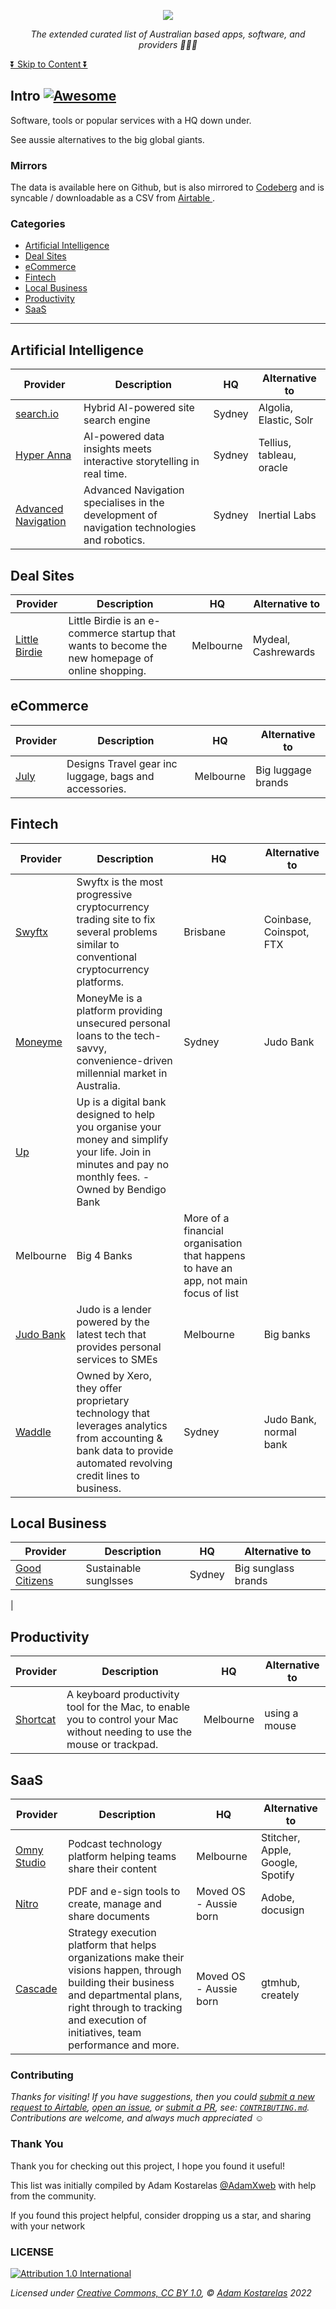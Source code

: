 <p align="center"><a href="https://github.com/adamxweb/awesome-aussie"><img src="https://user-images.githubusercontent.com/6800453/186379269-07a5a3d0-7c83-4db6-98cf-ca62d77b6303.png" /></a></p>

*<p align="center">The extended curated list of Australian based apps, software, and providers 🦘🇦🇺</p>*

[⏬ Skip to Content ⏬](#Company-Culture)

## Intro [![Awesome](https://awesome.re/badge.svg)](https://awesome.re)
Software, tools or popular services with a HQ down under.

See aussie alternatives to the big global giants.





### Mirrors
The data is available here on Github, but is also mirrored to [Codeberg](https://codeberg.org/adamxweb/awesome-aussie) and is syncable / downloadable as a CSV from [Airtable ](https://airtable.com/shrZWCu5DHbHFezJl).



### Categories
- [Artificial Intelligence](#Artificial-Intelligence)
- [Deal Sites](#Deal-Sites)
- [eCommerce](#eCommerce)
- [Fintech](#Fintech)
- [Local Business](#Local-Business)
- [Productivity](#Productivity)
- [SaaS](#SaaS)
<hr>

## Artificial Intelligence
| Provider | Description | HQ | Alternative to |
| --- | --- | --- | --- |
| [search.io](https://www.search.io/) | Hybrid AI-powered site search engine | Sydney | Algolia, Elastic, Solr | Acquired by a US based company, Algolia |
| [Hyper Anna](https://www.hyperanna.com/) | AI-powered data insights meets interactive storytelling in real time. | Sydney | Tellius, tableau, oracle | Acquired by a US based company, Alteryx |
| [Advanced Navigation](https://www.advancednavigation.com/) | Advanced Navigation specialises in the development of navigation technologies and robotics.  | Sydney | Inertial Labs | Focus is on physical sale of products over a platform/SaaS offering. Not available for most consumers |
## Deal Sites
| Provider | Description | HQ | Alternative to |
| --- | --- | --- | --- |
| [Little Birdie](https://www.littlebirdie.com.au) | Little Birdie is an e-commerce startup that wants to become the new homepage of online shopping. | Melbourne | Mydeal, Cashrewards | Deal sites may promote too many items. Keeping in Extended list until further debate with community |
## eCommerce
| Provider | Description | HQ | Alternative to |
| --- | --- | --- | --- |
| [July](https://july.com) | Designs Travel gear inc luggage, bags and accessories.  | Melbourne | Big luggage brands | Ecommerce not the focus of main list, great to showcase an aussie brand |
## Fintech
| Provider | Description | HQ | Alternative to |
| --- | --- | --- | --- |
| [Swyftx](https://swyftx.com/au/) | Swyftx is the most progressive cryptocurrency trading site to fix several problems similar to conventional cryptocurrency platforms. | Brisbane | Coinbase, Coinspot, FTX | Cryptocurrency and trading markets not the focus of main list |
| [Moneyme](https://www.moneyme.com.au/) | MoneyMe is a platform providing unsecured personal loans to the tech-savvy, convenience-driven millennial market in Australia. | Sydney | Judo Bank | More of a credit facility than an app |
| [Up](https://up.com.au) | Up is a digital bank designed to help you organise your money and simplify your life. Join in minutes and pay no monthly fees. - Owned by Bendigo Bank
 | Melbourne | Big 4 Banks | More of a financial organisation that happens to have an app, not main focus of list |
| [Judo Bank](https://www.judo.bank) | Judo is a lender powered by the latest tech that provides personal services to SMEs | Melbourne | Big banks | More of a financial organisation that happens to have an app, not main focus of list |
| [Waddle](https://www.waddle.com.au/) | Owned by Xero, they offer proprietary technology that leverages analytics from accounting & bank data to provide automated revolving credit lines to business. | Sydney | Judo Bank, normal bank | Owned by NZ company, based in Sydney |
## Local Business
| Provider | Description | HQ | Alternative to |
| --- | --- | --- | --- |
| [Good Citizens](https://www.goodcitizens.com.au/) | Sustainable sunglsses | Sydney | Big sunglass brands | Ecommerce not the focus of main list, great to showcase an aussie brand
 |
## Productivity
| Provider | Description | HQ | Alternative to |
| --- | --- | --- | --- |
| [Shortcat](https://shortcat.app/) | A keyboard productivity tool for the Mac, to enable you to control your Mac without needing to use the mouse or trackpad. | Melbourne | using a mouse | Project with single function, limited business information |
## SaaS
| Provider | Description | HQ | Alternative to |
| --- | --- | --- | --- |
| [Omny Studio](https://omnystudio.com/) | Podcast technology platform helping teams share their content | Melbourne | Stitcher, Apple, Google, Spotify | Acquired by a US based company, Triton Digital |
| [Nitro](https://gonitro.com) | PDF and e-sign tools to create, manage and share documents  | Moved OS - Aussie born | Adobe, docusign | HQ has moved Overseas to the US. see #19 to discuss. |
| [Cascade](https://www.cascade.app/) | Strategy execution platform that helps organizations make their visions happen, through building their business and departmental plans, right through to tracking and execution of initiatives, team performance and more. | Moved OS - Aussie born | gtmhub, creately | HQ has moved Overseas to the US. see #75 to discuss. |
### Contributing

*Thanks for visiting! If you have suggestions, then you could [submit a new request to Airtable](https://airtable.com/shrNN6YAp7zPwsNom), [open an issue](https://github.com/AdamXweb/awesome-aussie/issues/new/choose), or [submit a PR](https://github.com/AdamXweb/awesome-aussie/pull/new/main), see: [`CONTRIBUTING.md`](/.github/CONTRIBUTING.md). Contributions are welcome, and always much appreciated* ☺️
### Thank You
Thank you for checking out this project, I hope you found it useful!

This list was initially compiled by Adam Kostarelas [@AdamXweb](https://github.com/adamxweb) with help from the community.

If you found this project helpful, consider dropping us a star, and sharing with your network
### LICENSE
[![Attribution 1.0 International](https://licensebuttons.net/l/by/1.0/88x31.png)](https://github.com/AdamXweb/awesome-aussie/blob/main/LICENSE)

*Licensed under [Creative Commons, CC BY 1.0](https://creativecommons.org/licenses/by/1.0/), © [Adam Kostarelas](https://adam.kostarelas.com) 2022*
